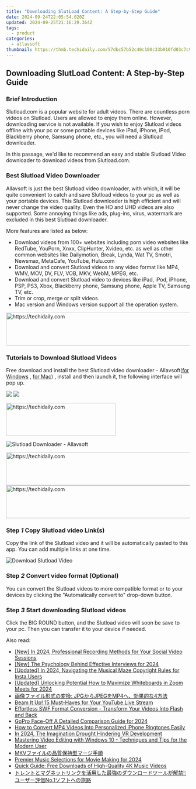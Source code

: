 ```yaml
---
title: "Downloading SlutLoad Content: A Step-by-Step Guide"
date: 2024-09-24T22:05:54.020Z
updated: 2024-09-25T21:16:29.364Z
tags:
  - product
categories:
  - allavsoft
thumbnail: https://thmb.techidaily.com/57dbc57b52c40c100c33b010fd03c7c914f04eea27a15b8c369fc3e51785f1d6.jpg
---
```


## Downloading SlutLoad Content: A Step-by-Step Guide

### Brief Introduction

Slutload.com is a popular website for adult videos. There are countless porn videos on Slutload. Users are allowed to enjoy them online. However, downloading service is not available. If you wish to enjoy Slutload videos offline with your pc or some portable devices like iPad, iPhone, iPod, Blackberry phone, Samsung phone, etc., you will need a Slutload downloader.

In this passage, we'd like to recommend an easy and stable Slutload Video downloader to download videos from Slutload.com.

### Best Slutload Video Downloader

Allavsoft is just the best Slutload video downloader, with which, it will be quite convenient to catch and save Slutload videos to your pc as well as your portable devices. This Slutload downloader is high efficient and will never change the video quality. Even the HD and UHD videos are also supported. Some annoying things like ads, plug-ins, virus, watermark are excluded in this best Slutload downloader.

More features are listed as below:

* Download videos from 100+ websites including porn video websites like RedTube, YouPorn, Xnxx, ClipHunter, Xvideo, etc. as well as other common websites like Dailymotion, Break, Lynda, Wat TV, Smotri, Newsmax, MetaCafe, YouTube, Hulu.com
* Download and convert Slutload videos to any video format like MP4, WMV, MOV, DV, FLV, VOB, MKV, WebM, MPEG, etc.
* Download and convert Slutload video to devices like iPad, iPod, iPhone, PSP, PS3, Xbox, Blackberry phone, Samsung phone, Apple TV, Samsung TV, etc.
* Trim or crop, merge or split videos.
* Mac version and Windows version support all the operation system.

<!-- affiliate ads begin -->
<a href="https://laganoo.pxf.io/c/5597632/1528696/16446" target="_top" id="1528696">
  <img src="//a.impactradius-go.com/display-ad/16446-1528696" border="0" alt="https://techidaily.com" width="728" height="90"/>
</a>
<img height="0" width="0" src="https://laganoo.pxf.io/i/5597632/1528696/16446" style="position:absolute;visibility:hidden;" border="0" />
<!-- affiliate ads end -->

### Tutorials to Download Slutload Videos

Free download and install the best Slutload video downloader - Allavsoft([for Windows](https://tools.techidaily.com/allavsoft/products/) , [for Mac](https://tools.techidaily.com/allavsoft/products/)) , install and then launch it, the following interface will pop up.

[![](https://www.allavsoft.com/how-to/../images/how-to/free-download-win.jpg)](https://tools.techidaily.com/allavsoft/products/) [![](https://www.allavsoft.com/how-to/../images/how-to/free-download-mac.jpg)](https://tools.techidaily.com/allavsoft/products/)

<!-- affiliate ads begin -->
<a href="https://laganoo.pxf.io/c/5597632/1484910/16446" target="_top" id="1484910">
  <img src="//a.impactradius-go.com/display-ad/16446-1484910" border="0" alt="https://techidaily.com" width="300" height="90"/>
</a>
<img height="0" width="0" src="https://laganoo.pxf.io/i/5597632/1484910/16446" style="position:absolute;visibility:hidden;" border="0" />
<!-- affiliate ads end -->

![Slutload Downloader - Allavsoft](https://www.allavsoft.com/how-to/../images/allavsoft/screen-shot-600.jpg)

<!-- affiliate ads begin -->
<a href="https://laganoo.pxf.io/c/5597632/1484939/16446" target="_top" id="1484939">
  <img src="//a.impactradius-go.com/display-ad/16446-1484939" border="0" alt="https://techidaily.com" width="728" height="90"/>
</a>
<img height="0" width="0" src="https://laganoo.pxf.io/i/5597632/1484939/16446" style="position:absolute;visibility:hidden;" border="0" />
<!-- affiliate ads end -->

<!-- affiliate ads begin -->
<a href="https://appsumo.8odi.net/c/5597632/2137379/7443" target="_top" id="2137379">
  <img src="//a.impactradius-go.com/display-ad/7443-2137379" border="0" alt="https://techidaily.com" width="728" height="90"/>
</a>
<img height="0" width="0" src="https://appsumo.8odi.net/i/5597632/2137379/7443" style="position:absolute;visibility:hidden;" border="0" />
<!-- affiliate ads end -->

### Step _1_ Copy Slutload video Link(s)

Copy the link of the Slutload video and it will be automatically pasted to this app. You can add multiple links at one time.

![Download Slutload Video](https://www.allavsoft.com/how-to/../images/how-to/slutload-download/Slutload-downloader.jpg)

### Step _2_ Convert video format (Optional)

You can convert the Slutload videos to more compatible format or to your devices by clicking the "Automatically convert to" drop-down button.

### Step _3_ Start downloading Slutload videos

Click the BIG ROUND button, and the Slutload video will soon be save to your pc. Then you can transfer it to your device if needed.

<ins class="adsbygoogle"
     style="display:block"
     data-ad-format="autorelaxed"
     data-ad-client="ca-pub-7571918770474297"
     data-ad-slot="1223367746"></ins>

<ins class="adsbygoogle"
     style="display:block"
     data-ad-client="ca-pub-7571918770474297"
     data-ad-slot="8358498916"
     data-ad-format="auto"
     data-full-width-responsive="true"></ins>

<span class="atpl-alsoreadstyle">Also read:</span>
<div><ul>
<li><a href="https://facebook-videos.techidaily.com/new-in-2024-professional-recording-methods-for-your-social-video-sessions/"><u>[New] In 2024, Professional Recording Methods for Your Social Video Sessions</u></a></li>
<li><a href="https://fox-blue.techidaily.com/new-the-psychology-behind-effective-interviews-for-2024/"><u>[New] The Psychology Behind Effective Interviews for 2024</u></a></li>
<li><a href="https://instagram-clips.techidaily.com/updated-in-2024-navigating-the-musical-maze-copyright-rules-for-insta-users/"><u>[Updated] In 2024, Navigating the Musical Maze Copyright Rules for Insta Users</u></a></li>
<li><a href="https://screen-activity-recording.techidaily.com/updated-unlocking-potential-how-to-maximize-whiteboards-in-zoom-meets-for-2024/"><u>[Updated] Unlocking Potential How to Maximize Whiteboards in Zoom Meets for 2024</u></a></li>
<li><a href="https://win-great.techidaily.com/jpgjpegmp44/"><u>画像ファイル形式の変換: JPGからJPEGをMP4へ、効果的な4方法</u></a></li>
<li><a href="https://youtube-tips.techidaily.com/it-up-15-must-haves-for-your-youtube-live-stream/"><u>Beam It Up! 15 Must-Haves for Your YouTube Live Stream</u></a></li>
<li><a href="https://win-great.techidaily.com/effortless-swf-format-conversion-transform-your-videos-into-flash-and-back/"><u>Effortless SWF Format Conversion - Transform Your Videos Into Flash and Back</u></a></li>
<li><a href="https://some-techniques.techidaily.com/gopro-face-off-a-detailed-comparison-guide-for-2024/"><u>GoPro Face-Off A Detailed Comparison Guide for 2024</u></a></li>
<li><a href="https://win-great.techidaily.com/how-to-convert-mp4-videos-into-personalized-iphone-ringtones-easily/"><u>How to Convert MP4 Videos Into Personalized iPhone Ringtones Easily</u></a></li>
<li><a href="https://some-skills.techidaily.com/in-2024-the-imagination-drought-hindering-vr-development/"><u>In 2024, The Imagination Drought Hindering VR Development</u></a></li>
<li><a href="https://win-great.techidaily.com/mastering-video-editing-with-windows-10-techniques-and-tips-for-the-modern-user/"><u>Mastering Video Editing with Windows 10 - Techniques and Tips for the Modern User</u></a></li>
<li><a href="https://tech-haven.techidaily.com/1726029136082-mkv/"><u>MKVファイルの品質保持型マージ手順</u></a></li>
<li><a href="https://extra-support.techidaily.com/premier-music-selections-for-movie-making-for-2024/"><u>Premier Music Selections for Movie Making for 2024</u></a></li>
<li><a href="https://win-great.techidaily.com/quick-guide-free-downloads-of-high-quality-4k-music-videos/"><u>Quick Guide: Free Downloads of High-Quality 4K Music Videos</u></a></li>
<li><a href="https://win-great.techidaily.com/no1/"><u>トレントとマグネットリンクを活用した最強のダウンロードツールが解禁!: ユーザー評価No.1ソフトへの旅路</u></a></li>
</ul></div>


